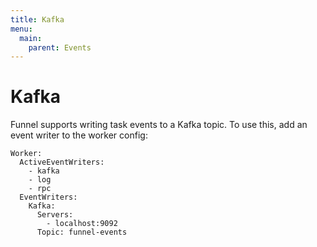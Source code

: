 ```yaml
---
title: Kafka
menu:
  main:
    parent: Events
---
```


# Kafka

Funnel supports writing task events to a Kafka topic. To use this, add an event
writer to the worker config:

```
Worker:
  ActiveEventWriters:
    - kafka
    - log
    - rpc
  EventWriters:
    Kafka:
      Servers:
        - localhost:9092
      Topic: funnel-events
```
